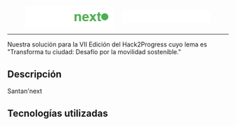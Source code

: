<div style="display: flex; justify-content: center; align-items: center; gap: 20px;">
    <img src="santannext.png" alt="Santan'next Logo" width="40%" />
    <img src="hack2progress.png" alt="Hack2Progress Logo" width="40%" />
</div>

---

Nuestra solución para la VII Edición del Hack2Progress cuyo lema es "Transforma tu ciudad: Desafío por la movilidad sostenible."

## Descripción

Santan'next

## Tecnologías utilizadas